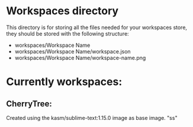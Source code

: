 # Workspaces directory

This directory is for storing all the files needed for your workspaces store, they should be stored with the following structure:

* workspaces/Workspace Name
* workspaces/Workspace Name/workspace.json
* workspaces/Workspace Name/workspace-name.png



# Currently workspaces:
## CherryTree:
Created using the kasm/sublime-text:1.15.0 image as base image. 
"ss"
